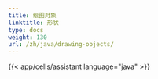 ```yaml
---
title: 绘图对象
linktitle: 形状
type: docs
weight: 130
url: /zh/java/drawing-objects/
---
```




{{< app/cells/assistant language="java" >}}
